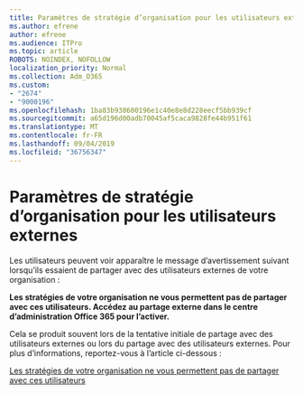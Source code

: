 ```yaml
---
title: Paramètres de stratégie d’organisation pour les utilisateurs externes
ms.author: efrene
author: efrene
ms.audience: ITPro
ms.topic: article
ROBOTS: NOINDEX, NOFOLLOW
localization_priority: Normal
ms.collection: Adm_O365
ms.custom:
- "2674"
- "9000196"
ms.openlocfilehash: 1ba83b938600196e1c40e8e8d228eecf5bb939cf
ms.sourcegitcommit: a65d196d00adb70045af5caca9828fe44b951f61
ms.translationtype: MT
ms.contentlocale: fr-FR
ms.lasthandoff: 09/04/2019
ms.locfileid: "36756347"
---
```

# <a name="organization-policy-settings-for-external-users"></a>Paramètres de stratégie d’organisation pour les utilisateurs externes

Les utilisateurs peuvent voir apparaître le message d’avertissement suivant lorsqu’ils essaient de partager avec des utilisateurs externes de votre organisation : 

   **Les stratégies de votre organisation ne vous permettent pas de partager avec ces utilisateurs. Accédez au partage externe dans le centre d’administration Office 365 pour l’activer.** 

Cela se produit souvent lors de la tentative initiale de partage avec des utilisateurs externes ou lors du partage avec des utilisateurs externes. Pour plus d’informations, reportez-vous à l’article ci-dessous :

[Les stratégies de votre organisation ne vous permettent pas de partager avec ces utilisateurs](https://docs.microsoft.com/sharepoint/support/administration/organization-policies-do-not-allow-you-to-share-with-users-error)






